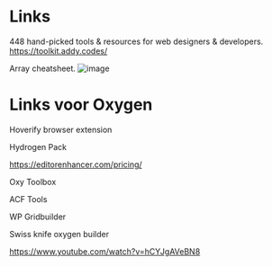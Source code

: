 # Links

448 hand-picked tools & resources for web designers & developers.
https://toolkit.addy.codes/

Array cheatsheet.
![image](https://user-images.githubusercontent.com/47871735/124391730-456e8780-dcf2-11eb-92af-69075c4e4c7d.png)

# Links voor Oxygen

Hoverify browser extension

Hydrogen Pack

https://editorenhancer.com/pricing/

Oxy Toolbox

ACF Tools

WP Gridbuilder

Swiss knife oxygen builder

https://www.youtube.com/watch?v=hCYJgAVeBN8
